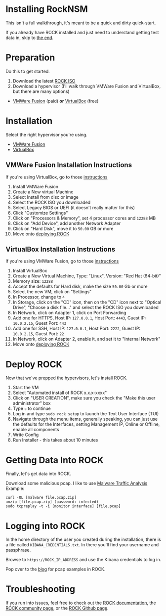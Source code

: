 # Installing RockNSM
This isn't a full walkthrough, it's meant to be a quick and dirty quick-start.

If you already have ROCK installed and just need to understand getting test data in, skip to [the end](https://github.com/huntops-blue/huntops-blue.github.io/blob/master/rock-install.md#getting-data-into-rock).

# Preparation
Do this to get started.
1. Download the latest [ROCK ISO](https://download.rocknsm.io/isos/stable/)
1. Download a hypervisor (I'll walk through VMWare Fusion and VirtualBox, but there are many options)
 - [VMWare Fusion](https://www.vmware.com/products/fusion/fusion-evaluation.html) (paid) **or** [VirtualBox](https://www.virtualbox.org/wiki/Downloads) (free)

# Installation
Select the right hypervisor you're using.

- [VMWare Fusion](https://github.com/huntops-blue/huntops-blue.github.io/blob/master/rock-install.md#vmware-fusion-installation-instructions)
- [VirtualBox](https://github.com/huntops-blue/huntops-blue.github.io/blob/master/rock-install.md#virtualbox-installation-instructions)

## VMWare Fusion Installation Instructions
If you're using VirtualBox, go to those [instructions](https://github.com/huntops-blue/huntops-blue.github.io/blob/master/rock-install.md#virtualbox-installation-instructions)

1. Install VMWare Fusion
1. Create a New virtual Machine
1. Select Install from disc or image
1. Select the ROCK ISO you downloaded
1. Select Legacy BIOS or UEFI (it doesn't really matter for this)
1. Click "Customize Settings"
1. Click on "Processors & Memory", set 4 processor cores and `12288` MB
1. Click on "Add Device", add another Network Adapter
1. Click on "Hard Disk", move it to `50.00` GB or more
1. Move onto [deploying ROCK](https://github.com/huntops-blue/huntops-blue.github.io/blob/master/rock-install.md#deploy-rock)

## VirtualBox Installation Instructions
If you're using VMWare Fusion, go to those [instructions](https://github.com/huntops-blue/huntops-blue.github.io/blob/master/rock-install.md#vmware-fusion-installation-instructions)

1. Install VirtualBox
1. Create a New Virtual Machine, Type: "Linux", Version: "Red Hat (64-bit)"
1. Memory size: `12288`
1. Accept the defaults for Hard disk, make the size `50.00` Gb or more
1. Select the new VM, click on "Settings"
1. In Processor, change to `4`
1. In Storage, click on the "CD" icon, then on the "CD" icon next to "Optical Drive", "Choose a disk file..." and select the ROCK ISO you downloaded
1. In Network, click on Adapter 1, click on Port Forwarding
1. Add one for HTTPS, Host IP: `127.0.0.1`, Host Port: `4443`, Guest IP: `10.0.2.15`, Guest Port: `443`
1. Add one for SSH, Host IP: `127.0.0.1`, Host Port: `2222`, Guest IP: `10.0.2.15`, Guest Port: `22`
1. In Network, click on Adapter 2, enable it, and set it to "Internal Network"
1. Move onto [deploying ROCK](https://github.com/huntops-blue/huntops-blue.github.io/blob/master/rock-install.md#deploy-rock)

# Deploy ROCK
Now that we've prepped the hypervisors, let's install ROCK.

1. Start the VM
1. Select "Automated install of ROCK x.x.x-xxxx"
1. Click on "USER CREATION", make sure you check the "Make this user administrator" box
1. Type `c` to continue
1. Log in and type `sudo rock setup` to launch the Text User Interface (TUI)
1. Navigate through the menu items, generally speaking, you can just use the defaults for the Interfaces, setting Management IP, Online or Offline, enable all components
1. Write Config
1. Run Installer - this takes about 10 minutes

# Getting Data Into ROCK
Finally, let's get data into ROCK.

Download some malicious pcap. I like to use [Malware Traffic Analysis](https://www.malware-traffic-analysis.net)
Example:
```
curl -OL [malware file.pcap.zip]
unzip [file.pcap.zip] (password: infected)
sudo tcpreplay -t -i [monitor interface] [file.pcap]
```

# Logging into ROCK
In the home directory of the user you created during the installation, there is a file called `KIBANA_CREDENTIALS.txt`. In there you'll find your username and passphrase.

Browse to `https://ROCK_IP_ADDRESS` and use the Kibana credentials to log in.

Pop over to the [blog](https://hunbtops.blue) for pcap examples in ROCK.

# Troubleshooting
If you run into issues, feel free to check out the [ROCK documentation](https://docs.rocknsm.io), the [ROCK community page](https://community.rocknsm.io), or the [ROCK Github page](https://github.com/rocknsm/rock).
